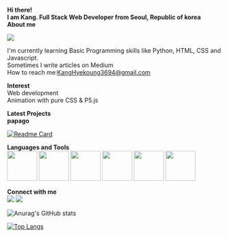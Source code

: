 **Hi there!**      
**I am Kang. Full Stack Web Developer from Seoul, Republic of korea**     
**About me**     

<img src="https://img.shields.io/badge/git-F05032?style=flat&logo=git&logoColor=white"/>

I'm currently learning Basic Programming skills like Python, HTML, CSS and Javascript.   
Sometimes I write articles on Medium   
How to reach me:KangHyekoung3694@gmail.com   
   
**Interest**      
Web development  
Animation with pure CSS & P5.js   
    
**Latest Projects**     
**papago**     

[![Readme Card](https://github-readme-stats.vercel.app/api/pin/?username=anuraghazra&repo=github-readme-stats)](https://github.com/Kangyekoung/papago.git)
   
**Languages and Tools**   
<img src="https://cdn.jsdelivr.net/gh/devicons/devicon/icons/css3/css3-original-wordmark.svg" height="70px" width="70px"/>
<img src="https://cdn.jsdelivr.net/gh/devicons/devicon/icons/html5/html5-original-wordmark.svg" height="70px" width="70px"/>
<img src="https://cdn.jsdelivr.net/gh/devicons/devicon/icons/javascript/javascript-original.svg" height="70px" width="70px"/>
<img src="https://cdn.jsdelivr.net/gh/devicons/devicon/icons/react/react-original-wordmark.svg" height="70px" width="70px"/>
<img src="https://cdn.jsdelivr.net/gh/devicons/devicon/icons/java/java-original-wordmark.svg" height="70px" width="70px"/>
<img src="https://cdn.jsdelivr.net/gh/devicons/devicon/icons/visualstudio/visualstudio-plain-wordmark.svg" height="70px" width="70px"/>
   
   
**Connect with me**     
<img src="https://img.shields.io/badge/gmail-EA4335?style=for-the-badge&logo=gmail&logoColor=white">
<img src="https://img.shields.io/badge/instagram-E4405F?style=for-the-badge&logo=instagram&logoColor=white">


![Anurag's GitHub stats](https://github-readme-stats.vercel.app/api?username=anuraghazra&show_icons=true&theme=radical)

[![Top Langs](https://github-readme-stats.vercel.app/api/top-langs/?username=anuraghazra&layout=compact)](https://github.com/anuraghazra/github-readme-stats)
   

